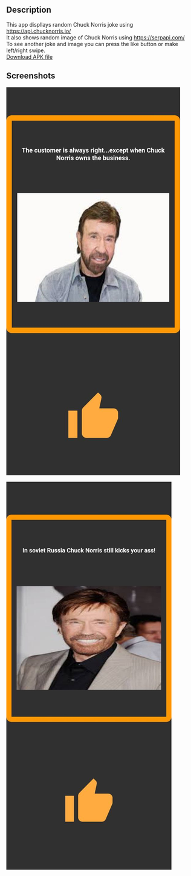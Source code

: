 ## Description

This app displlays random Chuck Norris joke using https://api.chucknorris.io/ <br />
It also shows random image of Chuck Norris using https://serpapi.com/ <br />
To see another joke and image you can press the like button or make left/right swipe. <br />
[Download APK file](https://drive.google.com/file/d/1BXcm1rjhStq7L4o25wdADFQIfFGGZUVE/view?usp=sharing)

## Screenshots

![screenshot1](assets/screenshots/screenshot1.jpg)

![screenshot2](assets/screenshots/screenshot2.jpg)
